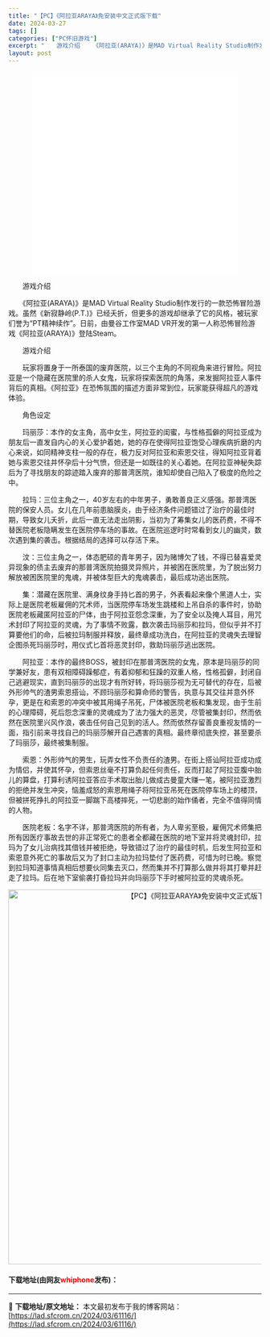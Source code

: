 ```yaml
---
title: "【PC】《阿拉亚ARAYA》免安装中文正式版下载"
date: 2024-03-27
tags: []
categories: ["PC怀旧游戏"]
excerpt: "　　游戏介绍 　　《阿拉亚(ARAYA)》是MAD Virtual Reality Studio制作发行的一款恐怖冒险游戏。虽然《新寂静岭(P.T.)》已经夭折，但更多的游戏却继承了它的风格，被玩家们誉为&ldquo;PT精神续作&rdquo;。日前，由曼谷工作室MAD VR开发的第一人称恐怖冒险游&hellip;"
layout: post
---
```


 <p style="text-align: center;"><iframe allowfullscreen="true" border="0" frameborder="0" framespacing="0" height="400" scrolling="no" src="//player.bilibili.com/player.html?aid=926357576&amp;bvid=BV1HT4y1E7Sa&amp;cid=211675274&amp;page=1" width="410"></iframe></p> <p>　　游戏介绍</p> <p>　　《阿拉亚(ARAYA)》是MAD Virtual Reality Studio制作发行的一款恐怖冒险游戏。虽然《新寂静岭(P.T.)》已经夭折，但更多的游戏却继承了它的风格，被玩家们誉为&ldquo;PT精神续作&rdquo;。日前，由曼谷工作室MAD VR开发的第一人称恐怖冒险游戏《阿拉亚(ARAYA)》登陆Steam。</p> <p>　　游戏介绍</p> <p>　　玩家将置身于一所泰国的废弃医院，以三个主角的不同视角来进行冒险。阿拉亚是一个隐藏在医院里的杀人女鬼，玩家将探索医院的角落，来发掘阿拉亚人事件背后的真相。《阿拉亚》在恐怖氛围的描述方面非常到位，玩家能获得超凡的游戏体验。</p> <p>　　角色设定</p> <p>　　玛丽莎：本作的女主角，高中女生，阿拉亚的闺蜜，与性格孤僻的阿拉亚成为朋友后一直发自内心的关心爱护着她，她的存在使得阿拉亚饱受心理疾病折磨的内心来说，如同精神支柱一般的存在，极力反对阿拉亚和索恩交往，得知阿拉亚背着她与索恩交往并怀孕后十分气愤，但还是一如既往的关心着她。在阿拉亚神秘失踪后为了寻找朋友的踪迹踏入废弃的那普湾医院，谁知却使自己陷入了极度的危险之中。</p> <p>　　拉玛：三位主角之一，40岁左右的中年男子，勇敢善良正义感强。那普湾医院的保安人员。女儿在几年前患脑膜炎，由于经济条件问题错过了治疗的最佳时期，导致女儿夭折，此后一直无法走出阴影，当初为了筹集女儿的医药费，不得不替医院老板隐瞒发生在医院停车场的事故。在医院巡逻时时常看到女儿的幽灵，数次遇到集的袭击。根据结局的选择可以存活下来。</p> <p>　　汶：三位主角之一，体态肥硕的青年男子，因为赌博欠了钱，不得已替喜爱灵异现象的债主去废弃的那普湾医院拍摄灵异照片，并被困在医院里，为了脱出努力解放被困医院里的鬼魂，并被体型巨大的鬼魂袭击，最后成功逃出医院。</p> <p>　　集：潜藏在医院里、满身纹身手持匕首的男子，外表看起来像个黑道人士，实际上是医院老板雇佣的咒术师，当医院停车场发生跳楼和上吊自杀的事件时，协助医院老板藏匿阿拉亚的尸体，由于阿拉亚怨念深重，为了安全以及掩人耳目，用咒术封印了阿拉亚的灵魂，为了事情不败露，数次袭击玛丽莎和拉玛，但似乎并不打算要他们的命，后被拉玛制服并释放，最终章成功洗白，在阿拉亚的灵魂失去理智企图杀死玛丽莎时，用仪式匕首将恶灵封印，救助玛丽莎逃出医院。</p> <p>　　阿拉亚：本作的最终BOSS，被封印在那普湾医院的女鬼，原本是玛丽莎的同学兼好友，患有双相障碍躁郁症，有着抑郁和狂躁的双重人格，性格孤僻，封闭自己逃避现实，直到玛丽莎的出现才有所好转，将玛丽莎视为无可替代的存在，后被外形帅气的渣男索恩搭讪，不顾玛丽莎和算命师的警告，执意与其交往并意外怀孕，更是在和索恩的冲突中被其用绳子吊死，尸体被医院老板和集发现，由于生前的心理障碍，死后怨念深重的灵魂成为了法力强大的恶灵，尽管被集封印，然而依然在医院里兴风作浪，袭击任何自己见到的活人。然而依然存留善良重视友情的一面，指引前来寻找自己的玛丽莎解开自己遇害的真相。最终章彻底失控，甚至要杀了玛丽莎，最终被集制服。</p> <p>　　索恩：外形帅气的男生，玩弄女性不负责任的渣男。在街上搭讪阿拉亚成功成为情侣，并使其怀孕，但索恩丝毫不打算负起任何责任，反而打起了阿拉亚腹中胎儿的算盘，打算利诱阿拉亚答应手术取出胎儿做成古曼童大赚一笔，被阿拉亚激烈的拒绝并发生冲突，恼羞成怒的索恩用绳子将阿拉亚吊死在医院停车场上的楼顶，但被拼死挣扎的阿拉亚一脚踹下高楼摔死，一切悲剧的始作俑者，完全不值得同情的人物。</p> <p>　　医院老板：名字不详，那普湾医院的所有者，为人卑劣至极，雇佣咒术师集把所有因医疗事故去世的非正常死亡的患者全都藏在医院的地下室并将灵魂封印，拉玛为了女儿治病找其借钱并被拒绝，导致错过了治疗的最佳时机，后发生阿拉亚和索恩意外死亡的事故后又为了封口主动为拉玛垫付了医药费，可惜为时已晚。察觉到拉玛知道事情真相后想要伙同集去灭口，然而集并不打算那么做并将其打晕并赶走了拉玛。后在地下室偷袭打昏拉玛并向玛丽莎下手时被阿拉亚的灵魂杀死。</p> <p align="center"><img align="" border="0" src="https://lad.sfcrom.cn/wp-content/uploads/2024/03/20240327_660437e7dcedb.jpg" width="744" alt="【PC】《阿拉亚ARAYA》免安装中文正式版下载" /></p> <p><h4>下载地址(由网友<font color="red">whiphone</font>发布)：</h4></p> 

---
📖 **下载地址/原文地址：** 本文最初发布于我的博客网站：[https://lad.sfcrom.cn/2024/03/61116/](https://lad.sfcrom.cn/2024/03/61116/)
